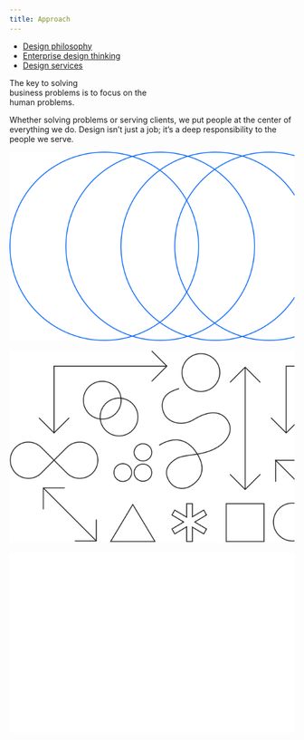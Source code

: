 ```yaml
---
title: Approach
---
```


<title-block>
<anchor-links>

- [Design philosophy](#design-philosophy)
- [Enterprise design thinking](#enterprise-design-thinking)
- [Design services](#design-services)

</anchor-links>

The key to solving<br>
business problems
<span>is to focus on the
<br>human problems.</span>

</title-block>

<grid background="gray-10">
<column lg="10">

<p size="xl">Whether solving problems or serving clients, we put people at the center of everything we do. Design isn’t just a job; it’s a deep responsibility to the people we serve.</p>

</column>

</grid>

<tile
    size="xl"
    background="black"
    light="true"
    title_one="Design Philosophy"
    title_two="The beliefs behind everything we do."
    description="Design is about moving people forward, both emotionally and functionally."
    tile_icon="ArrowRight16">
    <img src="../global/images/xl_design_philosphy.png" alt="Geometric shapes"/>
  </tile>

  <tile
    size="xl"
    background="#E7E7E7"
    title_one="Design Thinking"
    title_two="Human-centered design at scale."
    description="Explore the framework that drives how we think and work every day."
    tile_icon="ArrowRight16">
    <img src="../global/images/xl_design_thinking.png" alt="Geometric shapes"/>
  </tile>

  <tile
    size="xl"
    background="#373737"
    light="true"
    title_one="Design Services"
    title_two="Your business partner by design."
    description="Partner with us to help define your strategy, create exceptional experiences, and drive better business outcomes."
    tile_icon="ArrowRight16">
    <img src="../global/images/xl_design_services.png" alt="Ven diagram emphasizing overlapping area"/>
  </tile>
